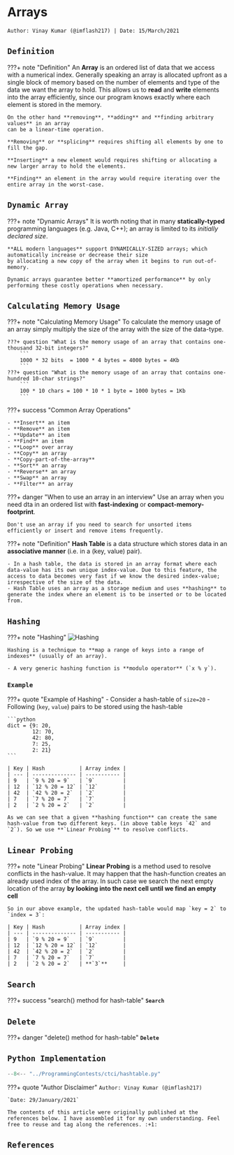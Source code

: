 <!-- ---
hide:
  - navigation # Hide navigation
  - toc        # Hide table of contents
--- -->

# Arrays
`Author: Vinay Kumar (@imflash217) | Date: 15/March/2021`

<!-- ######################################################################################################### -->

## `Definition`

???+ note "Definition"
    An **Array** is an ordered list of data that we access with a numerical index.
    Generally speaking an array is allocated upfront as a single block of memory based
    on the number of elements and type of the data we want the array to hold. This allows
    us to **read** and **write** elements into the array efficiently, since our program
    knows exactly where each element is stored in the memory.

    On the other hand **removing**, **adding** and **finding arbitrary values** in an array
    can be a linear-time operation.

    **Removing** or **splicing** requires shifting all elements by one to fill the gap.

    **Inserting** a new element would requires shifting or allocating a new larger array to hold the elements.

    **Finding** an element in the array would require iterating over the entire array in the worst-case.

## `Dynamic Array`

???+ note "Dynamic Arrays"
    It is worth noting that in many **statically-typed** programming languages (e.g. Java, C++);
    an array is limited to its *initially declared size*.

    **ALL modern languages** support DYNAMICALLY-SIZED arrays; which automatically increase or decrease their size
    by allocating a new copy of the array when it begins to run out-of-memory.

    Dynamic arrays guarantee better **amortized performance** by only performing these costly operations when necessary.

## `Calculating Memory Usage`

???+ note "Calculating Memory Usage"
    To calculate the memory usage of an array simply multiply the size of the array with the size of the data-type.

    ???+ question "What is the memory usage of an array that contains one-thousand 32-bit integers?"
        ```
        1000 * 32 bits  = 1000 * 4 bytes = 4000 bytes = 4Kb
        ```
    ???+ question "What is the memory usage of an array that contains one-hundred 10-char strings?"
        ```
        100 * 10 chars = 100 * 10 * 1 byte = 1000 bytes = 1Kb
        ```

???+ success "Common Array Operations"

    - **Insert** an item
    - **Remove** an item
    - **Update** an item
    - **Find** an item
    - **Loop** over array
    - **Copy** an array
    - **Copy-part-of-the-array**
    - **Sort** an array
    - **Reverse** an array
    - **Swap** an array
    - **Filter** an array

???+ danger "When to use an array in an interview"
    Use an array when you need dta in an ordered list with **fast-indexing** or **compact-memory-footprint**.

    Don't use an array if you need to search for unsorted items efficiently or insert and remove items frequently.

???+ note "Definition"
    **Hash Table** is a data structure which stores data in an **associative manner** (i.e. in a (key, value) pair).

    - In a hash table, the data is stored in an array format where each data-value has its own unique index-value. Due to this feature, the access to data becomes very fast if we know the desired index-value; irrespective of the size of the data.
    - Hash Table uses an array as a storage medium and uses **hashing** to generate the index where an element is to be inserted or to be located from.

<!-- ######################################################################################################### -->

## `Hashing`

???+ note "Hashing"
    ![Hashing](https://www.tutorialspoint.com/data_structures_algorithms/images/hash_function.jpg)

    Hashing is a technique to **map a range of keys into a range of indexes** (usually of an array).

    - A very generic hashing function is **modulo operator** (`x % y`).

<!-- ######################################################################################################### -->

### `Example`

???+ quote "Example of Hashing"
    - Consider a hash-table of `size=20`
    - Following (`key`, `value`) pairs to be stored using the hash-table

    ```python
    dict = {9: 20,
            12: 70,
            42: 80,
            7: 25,
            2: 21}
    ```

    | Key | Hash           | Array index |
    | --- | -------------- | ----------- |
    | 9   | `9 % 20 = 9`   | `9`         |
    | 12  | `12 % 20 = 12` | `12`        |
    | 42  | `42 % 20 = 2`  | `2`         |
    | 7   | `7 % 20 = 7`   | `7`         |
    | 2   | `2 % 20 = 2`   | `2`         |

    As we can see that a given **hashing function** can create the same hash-value from two different keys. (in above table keys `42` and `2`). So we use **`Linear Probing`** to resolve conflicts.

<!-- ######################################################################################################### -->

## `Linear Probing`

???+ note "Linear Probing"
    **Linear Probing** is a method used to resolve conflicts in the hash-value. It may happen that the hash-function creates an already used index of the array. In such case we search the next empty location of the array **by looking into the next cell until we find an empty cell**

    So in our above example, the updated hash-table would map `key = 2` to `index = 3`:

    | Key | Hash           | Array index |
    | --- | -------------- | ----------- |
    | 9   | `9 % 20 = 9`   | `9`         |
    | 12  | `12 % 20 = 12` | `12`        |
    | 42  | `42 % 20 = 2`  | `2`         |
    | 7   | `7 % 20 = 7`   | `7`         |
    | 2   | `2 % 20 = 2`   | **`3`**     |

## `Search`

???+ success "search() method for hash-table"
    **`Search`**

## `Delete`

???+ danger "delete() method for hash-table"
    **`Delete`**
<!-- ######################################################################################################### -->

## `Python Implementation`

```python
--8<-- "../ProgrammingContests/ctci/hashtable.py"
```

<!-- ######################################################################################################### -->

???+ quote "Author Disclaimer"
    `Author: Vinay Kumar (@imflash217)`

    `Date: 29/January/2021`

    The contents of this article were originally published at the references below. I have assembled it for my own understanding. Feel free to reuse and tag along the references. :+1:

## `References`
[^1]: https://www.hackerearth.com/practice/data-structures/hash-tables/basics-of-hash-tables/tutorial/
[^2]: https://www.tutorialspoint.com/python_data_structure/python_hash_table.htm
[^3]: https://www.tutorialspoint.com/data_structures_algorithms/hash_data_structure.htm
[^4]: http://blog.chapagain.com.np/hash-table-implementation-in-python-data-structures-algorithms/
[^5]: https://runestone.academy/runestone/books/published/pythonds/SortSearch/Hashing.html
[^6]: http://paulmouzas.github.io/2014/12/31/implementing-a-hash-table.html

<!-- ######################################################################################################### -->
